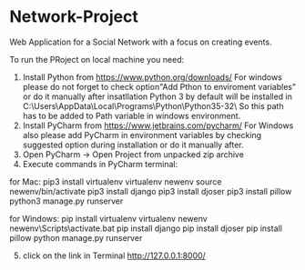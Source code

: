 # Network-Project

Web Application for a Social Network with a focus on creating events. 

To run the PRoject on local machine you need:

1. Install Python from https://www.python.org/downloads/
For windows please do not forget to check option"Add Pthon to enviroment variables" or do it manually after insatllation Python 3 by default will be installed in C:\Users\\AppData\Local\Programs\Python\Python35-32\ So this path has to be added to Path variable in windows environment.
2. Install PyCharm from https://www.jetbrains.com/pycharm/
For Windows also please add PyCharm in environment variables by checking suggested option during installation or do it manually after.
3. Open PyCharm -> Open Project from unpacked zip archive
4. Execute commands in PyCharm terminal: 


for Mac:
pip3 install virtualenv
virtualenv newenv
source newenv/bin/activate
pip3 install django
pip3 install djoser
pip3 install pillow
python3 manage.py runserver


for Windows:
pip install virtualenv
virtualenv newenv
newenv\Scripts\activate.bat
pip install django
pip install djoser
pip install pillow
python manage.py runserver


5. click on the link in Terminal
http://127.0.0.1:8000/
